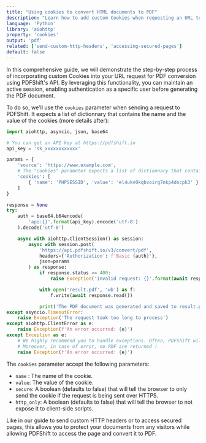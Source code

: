 ```yaml
---
title: "Using cookies to convert HTML documents to PDF"
description: "Learn how to add custom Cookies when requesting an URL to be converted in PDF with PDFShift's API. It allows you to pursue an active session for instance, that will authenticate the request as a specific user before converting the page to PDF. This guide explains you how using Python and the aiohttp library."
language: 'Python'
library: 'aiohttp'
property: 'cookies'
output: 'pdf'
related: ['send-custom-http-headers', 'accessing-secured-pages']
default: false
---
```


In this comprehensive guide, we will demonstrate the step-by-step process of incorporating custom Cookies into your URL request for PDF conversion using PDFShift's API. By leveraging this functionality, you can maintain an active session, enabling authentication as a specific user before generating the PDF document.

To do so, we'll use the `cookies` parameter when sending a request to PDFShift. It expects a list of dictionnary that contains the name and the value of the cookies (more details after):

```python
import aiohttp, asyncio, json, base64

# You can get an API key at https://pdfshift.io
api_key = 'sk_xxxxxxxxxxxx'

params = {
    'source': 'https://www.example.com',
    # The "cookies" parameter expects a list of dictionnary that contains the name and the value of the cookies
    'cookies': [
        { 'name': 'PHPSESSID', 'value': 'el4ukv0kqbvoirg7nkp4dncpk3' }
    ]
}

response = None
try:
    auth = base64.b64encode(
        'api:{}'.format(api_key).encode('utf-8')
    ).decode('utf-8')

    async with aiohttp.ClientSession() as session:
        async with session.post(
            'https://api.pdfshift.io/v3/convert/pdf',
            headers={'Authorization': f'Basic {auth}'},
            json=params
        ) as response:
            if response.status >= 400:
                raise Exception('Invalid request: {}'.format(await response.text()))

            with open('result.pdf', 'wb') as f:
                f.write(await response.read())

            print('The PDF document was generated and saved to result.pdf')
except asyncio.TimeoutError:
    raise Exception('The request took too long to process')
except aiohttp.ClientError as e:
    raise Exception(f'An error occurred: {e}')
except Exception as e:
    # We highly recommend you to handle exceptions. Often, PDFShift will provide you with a clear explanation about what happened.
    # Moreover, in case of error, no PDF are returned !
    raise Exception(f'An error occurred: {e}')
```

The `cookies` parameter accept the following parameters:

 * `name` : The name of the cookie.
 * `value`: The value of the cookie.
 * `secure`: A boolean (defaults to false) that will tell the browser to only send the cookie if the request is being sent over HTTPS.
 * `http_only`: A boolean (defaults to false) that will tell the browser to not expose it to client-side scripts.

Like in our guide to send custom HTTP headers or to access secured pages, this allows you to protect your documents from any visitors while allowing PDFShift to access the page and convert it to PDF.
